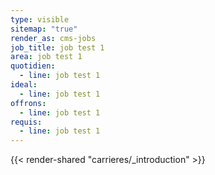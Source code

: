 ```yaml
---
type: visible
sitemap: "true"
render_as: cms-jobs
job_title: job test 1
area: job test 1
quotidien:
  - line: job test 1
ideal:
  - line: job test 1
offrons:
  - line: job test 1
requis:
  - line: job test 1
---
```

{{< render-shared "carrieres/_introduction" >}}